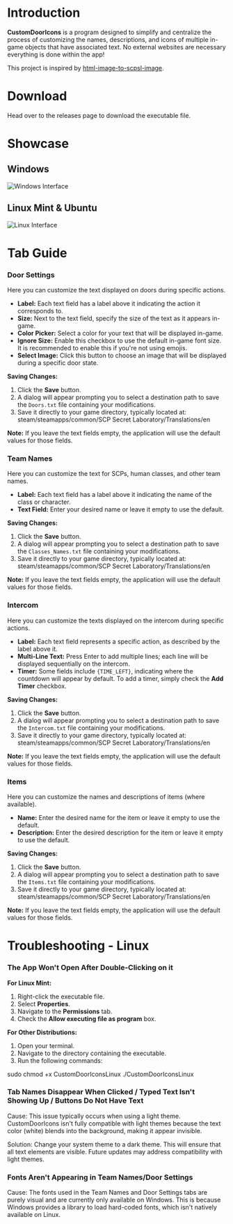 # Introduction

**CustomDoorIcons** is a program designed to simplify and centralize the process of customizing the names, descriptions, and icons of multiple in-game objects that have associated text. No external websites are necessary everything is done within the app!

This project is inspired by [html-image-to-scpsl-image](https://github.com/dooory/html-image-to-scpsl-image).

# Download

Head over to the releases page to download the executable file.

# Showcase

## Windows

![Windows Interface](https://github.com/user-attachments/assets/9006009a-f5af-4de3-8d15-63f1d2241f37)

## Linux Mint & Ubuntu

![Linux Interface](https://github.com/user-attachments/assets/413ec799-0302-4bd2-ae59-03ec504eea29)

# Tab Guide

### **Door Settings**

Here you can customize the text displayed on doors during specific actions.

- **Label:** Each text field has a label above it indicating the action it corresponds to.
- **Size:** Next to the text field, specify the size of the text as it appears in-game.
- **Color Picker:** Select a color for your text that will be displayed in-game.
- **Ignore Size:** Enable this checkbox to use the default in-game font size. It is recommended to enable this if you're not using emojis.
- **Select Image:** Click this button to choose an image that will be displayed during a specific door state.

**Saving Changes:**
1. Click the **Save** button.
2. A dialog will appear prompting you to select a destination path to save the `Doors.txt` file containing your modifications.
3. Save it directly to your game directory, typically located at:
steam/steamapps/common/SCP Secret Laboratory/Translations/en


**Note:** If you leave the text fields empty, the application will use the default values for those fields.

### **Team Names**

Here you can customize the text for SCPs, human classes, and other team names.

- **Label:** Each text field has a label above it indicating the name of the class or character.
- **Text Field:** Enter your desired name or leave it empty to use the default.

**Saving Changes:**
1. Click the **Save** button.
2. A dialog will appear prompting you to select a destination path to save the `Classes_Names.txt` file containing your modifications.
3. Save it directly to your game directory, typically located at:
steam/steamapps/common/SCP Secret Laboratory/Translations/en


**Note:** If you leave the text fields empty, the application will use the default values for those fields.

### **Intercom**

Here you can customize the texts displayed on the intercom during specific actions.

- **Label:** Each text field represents a specific action, as described by the label above it.
- **Multi-Line Text:** Press Enter to add multiple lines; each line will be displayed sequentially on the intercom.
- **Timer:** Some fields include `{TIME_LEFT}`, indicating where the countdown will appear by default. To add a timer, simply check the **Add Timer** checkbox.

**Saving Changes:**
1. Click the **Save** button.
2. A dialog will appear prompting you to select a destination path to save the `Intercom.txt` file containing your modifications.
3. Save it directly to your game directory, typically located at:
steam/steamapps/common/SCP Secret Laboratory/Translations/en


**Note:** If you leave the text fields empty, the application will use the default values for those fields.

### **Items**

Here you can customize the names and descriptions of items (where available).

- **Name:** Enter the desired name for the item or leave it empty to use the default.
- **Description:** Enter the desired description for the item or leave it empty to use the default.

**Saving Changes:**
1. Click the **Save** button.
2. A dialog will appear prompting you to select a destination path to save the `Items.txt` file containing your modifications.
3. Save it directly to your game directory, typically located at:
steam/steamapps/common/SCP Secret Laboratory/Translations/en


**Note:** If you leave the text fields empty, the application will use the default values for those fields.

# Troubleshooting - Linux

### **The App Won't Open After Double-Clicking on it**

**For Linux Mint:**
1. Right-click the executable file.
2. Select **Properties**.
3. Navigate to the **Permissions** tab.
4. Check the **Allow executing file as program** box.

**For Other Distributions:**
1. Open your terminal.
2. Navigate to the directory containing the executable.
3. Run the following commands:

sudo chmod +x CustomDoorIconsLinux
./CustomDoorIconsLinux

### **Tab Names Disappear When Clicked / Typed Text Isn't Showing Up / Buttons Do Not Have Text**
Cause: This issue typically occurs when using a light theme. CustomDoorIcons isn't fully compatible with light themes because the text color (white) blends into the background, making it appear invisible.

Solution: Change your system theme to a dark theme. This will ensure that all text elements are visible. Future updates may address compatibility with light themes.

### **Fonts Aren't Appearing in Team Names/Door Settings**
Cause: The fonts used in the Team Names and Door Settings tabs are purely visual and are currently only available on Windows. This is because Windows provides a library to load hard-coded fonts, which isn't natively available on Linux.
